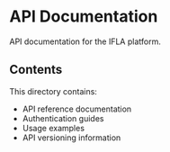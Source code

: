 # API Documentation

API documentation for the IFLA platform.

## Contents

This directory contains:
- API reference documentation
- Authentication guides
- Usage examples
- API versioning information